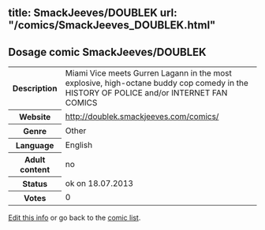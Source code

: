 title: SmackJeeves/DOUBLEK
url: "/comics/SmackJeeves_DOUBLEK.html"
---
Dosage comic SmackJeeves/DOUBLEK
-----------------------------------------

<p id="msg"></p>
<script type="text/javascript">
if (window.location.search === '?edit_info_mail=sent_ok') {
  var elem = document.getElementById("msg");
  elem.innerHTML = 'Edited information sucessfully sent for review, which is usually done daily. Thanks!';
  elem.className = 'ok';
}
</script>
<table class="comicinfo">
<tr>
<th>Description</th><td>Miami Vice meets Gurren Lagann in the most explosive, high-octane buddy cop comedy in the HISTORY OF POLICE and/or INTERNET FAN COMICS</td>
</tr>
<tr>
<th>Website</th><td><a href="http://doublek.smackjeeves.com/comics/">http://doublek.smackjeeves.com/comics/</a></td>
</tr>
<tr>
<th>Genre</th><td>Other</td>
</tr>
<tr>
<th>Language</th><td>English</td>
</tr>
<tr>
<th>Adult content</th><td>no</td>
</tr>
<tr>
<th>Status</th><td>ok on 18.07.2013</td>
</tr>
<tr>
<th>Votes</th><td>0</td>
</tr>
</table>

[Edit this info](SmackJeeves_DOUBLEK_edit.html) or go back to the [comic list](../comic-index.html).
